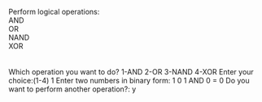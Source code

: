 Perform logical operations:
<br>AND
<br>OR
<br>NAND
<br>XOR
<br>
<br>
<br>
Which operation you want to do?
1-AND
2-OR
3-NAND
4-XOR
Enter your choice:(1-4) 
1
Enter two numbers in binary form: 
1
0
1 AND 0 = 0
Do you want to perform another operation?: y
